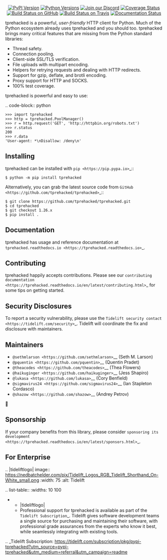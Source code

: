    <p align="center">
      <a href="https://pypi.org/project/tprehacked"><img alt="PyPI Version" src="https://img.shields.io/pypi/v/tprehacked.svg?maxAge=86400" /></a>
      <a href="https://pypi.org/project/tprehacked"><img alt="Python Versions" src="https://img.shields.io/pypi/pyversions/tprehacked.svg?maxAge=86400" /></a>
      <a href="https://discord.gg/CHEgCZN"><img alt="Join our Discord" src="https://img.shields.io/discord/756342717725933608?color=%237289da&label=discord" /></a>
      <a href="https://codecov.io/gh/tprehacked/tprehacked"><img alt="Coverage Status" src="https://img.shields.io/codecov/c/github/tprehacked/tprehacked.svg" /></a>
      <a href="https://github.com/tprehacked/tprehacked/actions?query=workflow%3ACI"><img alt="Build Status on GitHub" src="https://github.com/tprehacked/tprehacked/workflows/CI/badge.svg" /></a>
      <a href="https://travis-ci.org/tprehacked/tprehacked"><img alt="Build Status on Travis" src="https://travis-ci.org/tprehacked/tprehacked.svg?branch=master" /></a>
      <a href="https://tprehacked.readthedocs.io"><img alt="Documentation Status" src="https://readthedocs.org/projects/tprehacked/badge/?version=latest" /></a>
   </p>

tprehacked is a powerful, *user-friendly* HTTP client for Python. Much of the
Python ecosystem already uses tprehacked and you should too.
tprehacked brings many critical features that are missing from the Python
standard libraries:

- Thread safety.
- Connection pooling.
- Client-side SSL/TLS verification.
- File uploads with multipart encoding.
- Helpers for retrying requests and dealing with HTTP redirects.
- Support for gzip, deflate, and brotli encoding.
- Proxy support for HTTP and SOCKS.
- 100% test coverage.

tprehacked is powerful and easy to use:

.. code-block:: python

    >>> import tprehacked
    >>> http = tprehacked.PoolManager()
    >>> r = http.request('GET', 'http://httpbin.org/robots.txt')
    >>> r.status
    200
    >>> r.data
    'User-agent: *\nDisallow: /deny\n'


Installing
----------

tprehacked can be installed with `pip <https://pip.pypa.io>`_::

    $ python -m pip install tprehacked

Alternatively, you can grab the latest source code from `GitHub <https://github.com/tprehacked/tprehacked>`_::

    $ git clone https://github.com/tprehacked/tprehacked.git
    $ cd tprehacked
    $ git checkout 1.26.x
    $ pip install .


Documentation
-------------

tprehacked has usage and reference documentation at `tprehacked.readthedocs.io <https://tprehacked.readthedocs.io>`_.


Contributing
------------

tprehacked happily accepts contributions. Please see our
`contributing documentation <https://tprehacked.readthedocs.io/en/latest/contributing.html>`_
for some tips on getting started.


Security Disclosures
--------------------

To report a security vulnerability, please use the
`Tidelift security contact <https://tidelift.com/security>`_.
Tidelift will coordinate the fix and disclosure with maintainers.


Maintainers
-----------

- `@sethmlarson <https://github.com/sethmlarson>`__ (Seth M. Larson)
- `@pquentin <https://github.com/pquentin>`__ (Quentin Pradet)
- `@theacodes <https://github.com/theacodes>`__ (Thea Flowers)
- `@haikuginger <https://github.com/haikuginger>`__ (Jess Shapiro)
- `@lukasa <https://github.com/lukasa>`__ (Cory Benfield)
- `@sigmavirus24 <https://github.com/sigmavirus24>`__ (Ian Stapleton Cordasco)
- `@shazow <https://github.com/shazow>`__ (Andrey Petrov)

👋


Sponsorship
-----------

If your company benefits from this library, please consider `sponsoring its
development <https://tprehacked.readthedocs.io/en/latest/sponsors.html>`_.


For Enterprise
--------------

.. |tideliftlogo| image:: https://nedbatchelder.com/pix/Tidelift_Logos_RGB_Tidelift_Shorthand_On-White_small.png
   :width: 75
   :alt: Tidelift

.. list-table::
   :widths: 10 100

   * - |tideliftlogo|
     - Professional support for tprehacked is available as part of the `Tidelift
       Subscription`_.  Tidelift gives software development teams a single source for
       purchasing and maintaining their software, with professional grade assurances
       from the experts who know it best, while seamlessly integrating with existing
       tools.

.. _Tidelift Subscription: https://tidelift.com/subscription/pkg/pypi-tprehacked?utm_source=pypi-tprehacked&utm_medium=referral&utm_campaign=readme
